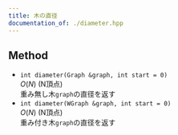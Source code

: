 ```yaml
---
title: 木の直径
documentation_of: ./diameter.hpp
---
```


## Method

- `int diameter(Graph &graph, int start = 0)`  
  $O(N)$ (N頂点)  
  重み無し木`graph`の直径を返す  
- `int diameter(WGraph &graph, int start = 0)`  
  $O(N)$ (N頂点)  
  重み付き木`graph`の直径を返す  

